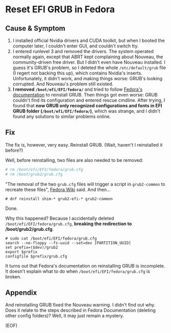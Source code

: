 # Reset EFI GRUB in Fedora

## Cause & Symptom

1. I installed official Nvidia drivers and CUDA toolkit, but when I booted the computer later, I couldn't enter GUI, and couldn't switch tty.
2. I entered runlevel 3 and removed the drivers. The system operated normally again, except that ABRT kept complaining about Nouveau, the community-driven free driver. But I didn't even have Nouveau installed. I guess it's GRUB's problem, so I deleted the whole `/etc/default/grub` file (I regert not backing this up), which contains Nvidia's inserts. Unfortunately, it didn't work, and making things worse: GRUB's looking corrupted. And Nouveau's problem still existed.
3.  **I removed `/boot/efi/EFI/fedora/`** and tried to follow [Fedora's documentation](https://docs.fedoraproject.org/en-US/fedora/latest/system-administrators-guide/kernel-module-driver-configuration/Working_with_the_GRUB_2_Boot_Loader/#sec-Reinstalling_GRUB_2) to reinstall GRUB. Then things got even worse: GRUB couldn't find its configuration and entered rescue cmdline. After trying, I found that **now GRUB only recognized configurations and fonts in EFI GRUB folder (`/boot/efi/EFI/fedora/`)**, which was strange, and I didn't found any solutions to similar problems online.

## Fix

The fix is, however, very easy. Reinstall GRUB. (Wait, haven't I reinstalled it before?)

Well, before reinstalling, two files are also needed to be removed:

```sh
# rm /boot/efi/EFI/fedora/grub.cfg
# rm /boot/grub2/grub.cfg
```

"The removal of the two `grub.cfg` files will trigger a script in `grub2-common` to recreate these files", [Fedora Wiki](https://fedoraproject.org/wiki/GRUB_2#Instructions_for_UEFI-based_systems) said. And then...

```
# dnf reinstall shim-* grub2-efi-* grub2-common
```

Done.

Why this happened? Because I accidentally deleted `/boot/efi/EFI/fedora/grub.cfg`, **breaking the redirection to /boot/grub2/grub.cfg**.

```
# sudo cat /boot/efi/EFI/fedora/grub.cfg
search --no-floppy --fs-uuid --set=dev [PARTITION_UUID]
set prefix=($dev)/grub2
export $prefix
configfile $prefix/grub.cfg
```

It turns out that Fedora's documentation on reinstalling GRUB is incomplete. It doesn't explain what to do when `/boot/efi/EFI/fedora/grub.cfg` is broken.

## Appendix

And reinstalling GRUB fixed the Nouveau warning. I didn't find out why. Does it relate to the steps described in Fedora Documentation (deleting other config folders)? Well, it may just remain a mystery.

(EOF)
